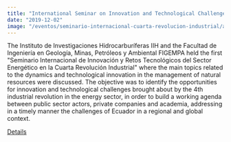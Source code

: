 ```yaml
---
title: "International Seminar on Innovation and Technological Challenges of the Energy Sector in the Fourth Industrial Revolution"
date: "2019-12-02"
image: "/eventos/seminario-internacional-cuarta-revolucion-industrial/afiche.jpg"
---
```


The Instituto de Investigaciones Hidrocarburíferas IIH and the Facultad de Ingeniería en Geología, Minas, Petróleos y Ambiental FIGEMPA held the first "Seminario Internacional de Innovación y Retos Tecnológicos del Sector Energético en la Cuarta Revolución Industrial" where the main topics related to the dynamics and technological innovation in the management of natural resources were discussed. The objective was to identify the opportunities for innovation and technological challenges brought about by the 4th industrial revolution in the energy sector, in order to build a working agenda between public sector actors, private companies and academia, addressing in a timely manner the challenges of Ecuador in a regional and global context.

[Details](https://www.iih-uce.org/en/evento2)